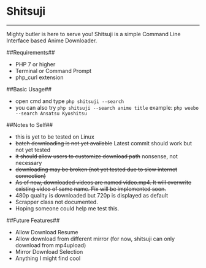 # Shitsuji #
---
Mighty butler is here to serve you! Shitsuji is a simple Command Line Interface based Anime Downloader.

##Requirements##
* PHP 7 or higher
* Terminal or Command Prompt
* php_curl extension

##Basic Usage##
* open cmd and type ```php shitsuji --search```
* you can also try ```php shitsuji --search anime title``` example: `php weebo --search Ansatsu Kyoshitsu`

##Notes to Self##
* this is yet to be tested on Linux
* ~~batch downloading is not yet available~~ Latest commit should work but not yet tested
* ~~it should allow users to customize download path~~ nonsense, not necessary
* ~~downloading may be broken (not yet tested due to slow internet connection)~~
* ~~As of now, downloaded videos are named video.mp4. It will overwrite existing video of same name. Fix will be implemented soon.~~
* 480p quality is downloaded but 720p is displayed as default
* Scrapper class not documented.
* Hoping someone could help me test this.

##Future Features##
* Allow Download Resume
* Allow download from different mirror (for now, shitsuji can only download from mp4upload)
* Mirror Download Selection
* Anything I might find cool